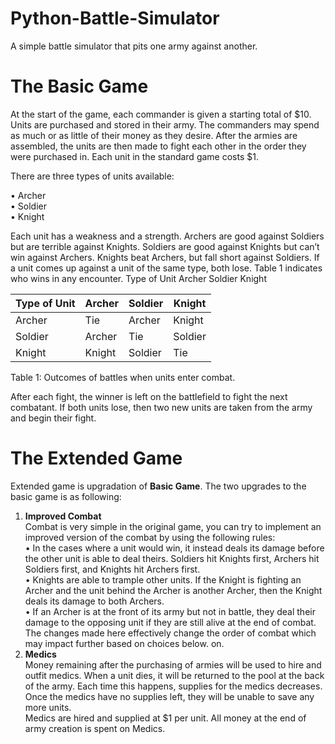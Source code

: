 # Python-Battle-Simulator

A simple battle simulator that pits one army against another.

# The Basic Game

At the start of the game, each commander is given a starting total of $10. Units are purchased and stored in their army. The commanders may spend as much or as little of their money as they desire. After the armies are assembled, the units are then made to fight each other in the order they were purchased in. Each unit in the standard game costs $1.

There are three types of units available:

• Archer  
• Soldier  
• Knight  

Each unit has a weakness and a strength. Archers are good against Soldiers but are terrible against Knights. Soldiers are good against Knights but can’t win against Archers. Knights beat Archers, but fall short against Soldiers. If a unit comes up against a unit of the same type, both lose. Table 1 indicates who wins in any encounter.
 Type of Unit Archer Soldier Knight
 
 |  Type of Unit | Archer  | Soldier  | Knight  |
 |  -----------  | ------  | -------  | -----   |
 | Archer        | Tie     |  Archer  | Knight  |
 | Soldier       | Archer  |  Tie     | Soldier |
 | Knight        | Knight  |  Soldier | Tie     |  
 
  Table 1: Outcomes of battles when units enter combat.  
  
After each fight, the winner is left on the battlefield to fight the next combatant. If both units lose, then two new units are taken from the army and begin their fight.

# The Extended Game

Extended game is upgradation of **Basic Game**. The two upgrades to the basic game is as following:  

1. **Improved Combat**<br>
Combat is very simple in the original game, you can try to implement an improved version of the combat by using the following rules:<br>
• In the cases where a unit would win, it instead deals its damage before the other unit is able to deal theirs. Soldiers hit Knights first, Archers hit Soldiers first, and Knights hit Archers first.<br>
• Knights are able to trample other units. If the Knight is fighting an Archer and the unit behind the Archer is another Archer, then the Knight deals its damage to both Archers.<br>
• If an Archer is at the front of its army but not in battle, they deal their damage to the opposing unit if they are still alive at the end of combat.<br>
The changes made here effectively change the order of combat which may impact further based on choices below.
on.
2. **Medics**<br>
Money remaining after the purchasing of armies will be used to hire and outfit medics. When a unit dies, it will be returned to the pool at the back of the army. Each time this happens, supplies for the medics decreases. Once the medics have no supplies left, they will be unable to save any more units.<br>
Medics are hired and supplied at $1 per unit. All money at the end of army creation is spent on Medics.<br>



